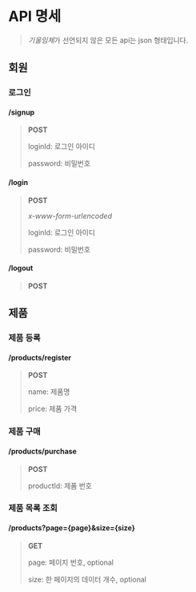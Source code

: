 # API 명세

> *기울임체*가 선언되지 않은 모든 api는 json 형태입니다.

## 회원

### 로그인

#### /signup

> **POST**
>
> loginId: 로그인 아이디
>
> password: 비밀번호

#### /login

> **POST**
>
> *x-www-form-urlencoded*
>
> loginId: 로그인 아이디
>
> password: 비밀번호

#### /logout

> **POST**

## 제품

### 제품 등록

#### /products/register

> **POST**
>
> name: 제품명
>
> price: 제품 가격

### 제품 구매

#### /products/purchase

> **POST**
>
> productId: 제품 번호

### 제품 목록 조회

#### /products?page={page}&size={size}

> **GET**
>
> page: 페이지 번호, optional
>
> size: 한 페이지의 데이터 개수, optional
